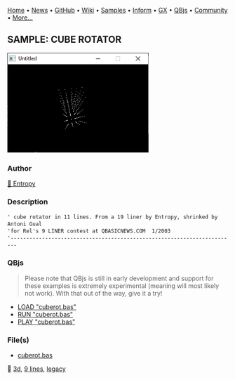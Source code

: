 [Home](https://qb64.com) • [News](../../news.md) • [GitHub](https://github.com/QB64Official/qb64) • [Wiki](https://github.com/QB64Official/qb64/wiki) • [Samples](../../samples.md) • [Inform](../../inform.md) • [GX](../../gx.md) • [QBjs](../../qbjs.md) • [Community](../../community.md) • [More...](../../more.md)

## SAMPLE: CUBE ROTATOR

![screenshot.png](img/screenshot.png)

### Author

[🐝 Entropy](../entropy.md) 

### Description

```text
' cube rotator in 11 lines. From a 19 liner by Entropy, shrinked by Antoni Gual
'for Rel's 9 LINER contest at QBASICNEWS.COM  1/2003
'------------------------------------------------------------------------
```

### QBjs

> Please note that QBjs is still in early development and support for these examples is extremely experimental (meaning will most likely not work). With that out of the way, give it a try!

* [LOAD "cuberot.bas"](https://v6p9d9t4.ssl.hwcdn.net/html/5963335/index.html?src=https://qb64.com/samples/cube-rotator/src/cuberot.bas)
* [RUN "cuberot.bas"](https://v6p9d9t4.ssl.hwcdn.net/html/5963335/index.html?mode=auto&src=https://qb64.com/samples/cube-rotator/src/cuberot.bas)
* [PLAY "cuberot.bas"](https://v6p9d9t4.ssl.hwcdn.net/html/5963335/index.html?mode=play&src=https://qb64.com/samples/cube-rotator/src/cuberot.bas)

### File(s)

* [cuberot.bas](src/cuberot.bas)

🔗 [3d](../3d.md), [9 lines](../9-lines.md), [legacy](../legacy.md)
